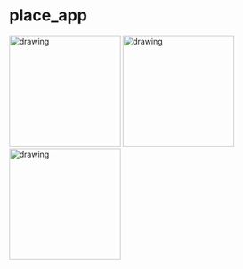 
# place_app

<p float="left">
<img src="https://user-images.githubusercontent.com/65341290/122632699-341e5c00-d0f2-11eb-8d8f-079821505a65.png" alt="drawing" width="200"/>
<img src="https://user-images.githubusercontent.com/65341290/122595220-c3d9f100-d085-11eb-8da9-e9708a52d69b.png" alt="drawing" width="200"/>
<img src="https://user-images.githubusercontent.com/65341290/122632786-a727d280-d0f2-11eb-82f9-f5d3e61365d7.png" alt="drawing" width="200"/>
</p>

